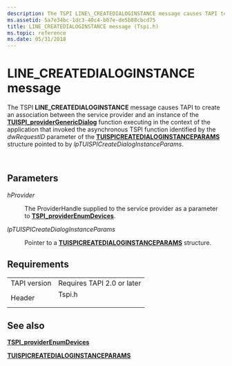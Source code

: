 ```yaml
---
description: The TSPI LINE\_CREATEDIALOGINSTANCE message causes TAPI to create an association between the service provider and an instance of the TUISPI\_providerGenericDialog function executing in the context of the application.
ms.assetid: 5a7e34bc-1dc3-40c4-b07e-de5b88cbcd75
title: LINE_CREATEDIALOGINSTANCE message (Tspi.h)
ms.topic: reference
ms.date: 05/31/2018
---
```


# LINE\_CREATEDIALOGINSTANCE message

The TSPI **LINE\_CREATEDIALOGINSTANCE** message causes TAPI to create an association between the service provider and an instance of the [**TUISPI\_providerGenericDialog**](/windows/win32/api/tspi/nf-tspi-tuispi_providergenericdialog) function executing in the context of the application that invoked the asynchronous TSPI function identified by the *dwRequestID* parameter of the [**TUISPICREATEDIALOGINSTANCEPARAMS**](/windows/win32/api/tspi/ns-tspi-tuispicreatedialoginstanceparams) structure pointed to by *lpTUISPICreateDialogInstanceParams*.


```C++
            
```



## Parameters

<dl> <dt>

*hProvider* 
</dt> <dd>

The ProviderHandle supplied to the service provider as a parameter to [**TSPI\_providerEnumDevices**](/windows/win32/api/tspi/nf-tspi-tspi_providerenumdevices).

</dd> <dt>

*lpTUISPICreateDialogInstanceParams* 
</dt> <dd>

Pointer to a [**TUISPICREATEDIALOGINSTANCEPARAMS**](/windows/win32/api/tspi/ns-tspi-tuispicreatedialoginstanceparams) structure.

</dd> </dl>

## Requirements



|                         |                                                                                   |
|-------------------------|-----------------------------------------------------------------------------------|
| TAPI version<br/> | Requires TAPI 2.0 or later<br/>                                             |
| Header<br/>       | <dl> <dt>Tspi.h</dt> </dl> |



## See also

<dl> <dt>

[**TSPI\_providerEnumDevices**](/windows/win32/api/tspi/nf-tspi-tspi_providerenumdevices)
</dt> <dt>

[**TUISPICREATEDIALOGINSTANCEPARAMS**](/windows/win32/api/tspi/ns-tspi-tuispicreatedialoginstanceparams)
</dt> </dl>

 

